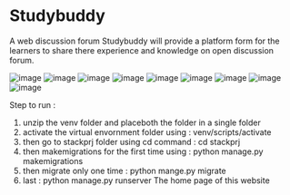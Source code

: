 # Studybuddy
A web discussion forum Studybuddy will provide a platform form for the learners to share there experience and knowledge on open discussion forum.

![image](https://user-images.githubusercontent.com/96885144/230643683-5ee472d3-f9f4-4a4c-95a1-5ec6145907f6.png)
![image](https://user-images.githubusercontent.com/96885144/230643725-67f72f0f-bc54-468e-b68a-89d1d00354c7.png)
![image](https://user-images.githubusercontent.com/96885144/230643783-efdb92f4-20c7-49d2-a256-63ccba42d437.png)
![image](https://user-images.githubusercontent.com/96885144/230643814-ea6e161a-d702-4c0f-aa2b-4e763deee46c.png)
![image](https://user-images.githubusercontent.com/96885144/230780403-cfb69580-720f-4235-86fd-ff72dbf0335b.png)
![image](https://user-images.githubusercontent.com/96885144/230780437-9c5cd6e1-1df4-408f-9d3f-0bc26f6ef660.png)
![image](https://user-images.githubusercontent.com/96885144/230780604-cb0b0f15-5ac2-40af-95a2-ce882fa3b03e.png)
![image](https://user-images.githubusercontent.com/96885144/230780744-e9fb841c-d437-4108-bead-1046a9fdff35.png)
![image](https://user-images.githubusercontent.com/96885144/230780776-3dcb8fb2-be8d-4283-b4fe-858acf6a0b60.png)






Step to run : 
1. unzip the venv folder and placeboth the folder in a single folder 
2. activate the virtual envornment folder using : venv/scripts/activate
3. then go to stackprj folder using cd command : cd stackprj
4. then makemigrations for the first time using : python manage.py makemigrations
5. then migrate only one time : python mange.py migrate
6. last : python manage.py runserver
The home page of this website
